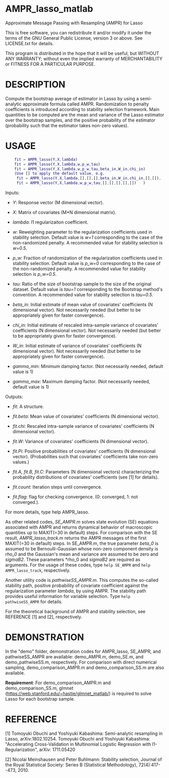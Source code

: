 # AMPR_lasso_matlab
Approximate Message Passing with Resampling (AMPR) for Lasso

This is free software, you can redistribute it and/or modify it under the terms of the GNU General Public License, version 3 or above. See LICENSE.txt for details.

This program is distributed in the hope that it will be useful, but WITHOUT ANY WARRANTY; without even the implied warranty of MERCHANTABILITY or FITNESS FOR A PARTICULAR PURPOSE.

# DESCRIPTION
Compute the bootstrap average of estimator in Lasso by using a semi-analytic approximate formula called AMPR.
Randomization to penalty coefficients is introduced according to stability selection framework.
Main quantities to be computed are the mean and variance of the Lasso estimator over the bootstrap samples,
and the positive probability of the estimator (probability such that the estimator takes non-zero values).

# USAGE
```matlab
    fit = AMPR_lasso(Y,X,lambda)
    fit = AMPR_lasso(Y,X,lambda,w,p_w,tau)
    fit = AMPR_lasso(Y,X,lambda,w,p_w,tau,beta_in,W_in,chi_in)
    (Use [] to apply the default value, e.g.
     fit = AMPR_lasso(Y,X,lambda,[],[],[],beta_in,W_in,chi_in,[],[]),
     fit = AMPR_lasso(Y,X,lambda,w,p_w,tau,[],[],[],[],[])   )
```
Inputs:
- *Y*:         Response vector (M dimensional vector).

- *X*:         Matrix of covariates (M*N dimensional matrix).

- *lambda*:    l1 regularizaiton coefficient.   

- *w*:         Reweighting parameter to the regularization coefficients used in stability selection.
               Default value is *w=1* corresponding to the case of the non-randomized penalty.
               A recommended value for stability selection is *w=0.5*.

- *p_w*:       Fraction of randomization of the regularization coefficients used in stability selection.
               Default value is *p_w=0* corresponding to the case of the non-randomized penalty.
               A recommended value for stability selection is *p_w=0.5*.

- *tau*:       Ratio of the size of bootstrap sample to the size of the original dataset.
               Default value is *tau=1* corresponding to the Bootstrap method's convention.
               A recommended value for stability selection is *tau=0.5*.

- *beta_in*:   Initial estimate of mean value of covariates' coefficients (N dimensional vector).
               Not necessarily needed (but better to be appropriately given for faster convergence).

- *chi_in*:    Initial estimate of rescaled intra-sample variance of covariates' coefficients (N dimensional vector).
               Not necessarily needed (but better to be appropriately given for faster convergence).

- *W_in*:      Initial estimate of variance of covariates' coefficients (N dimensional vector).
               Not necessarily needed (but better to be appropriately given for faster convergence).

- *gamma_min*: Minimum damping factor. (Not necessarily needed, default value is 1)

- *gamma_max*: Maximum damping factor. (Not necessarily needed, default value is 1)

Outputs:
- *fit*:       A structure.

- *fit.beta*:  Mean value of covariates' coefficients (N dimensional vector).

- *fit.chi*:   Rescaled intra-sample variance of covariates' coefficients (N dimensional vector).

- *fit.W*:     Variance of covariates' coefficients (N dimensional vector).

- *fit.Pi*:    Positive probabilities of covariates' coefficients (N dimensional vector).
               (Probabilities such that covariates' coefficients take non-zero values.)

- *fit.A, fit.B, fit.C*:
               Parameters (N dimensional vectors) characterizing
               the probability distributions of covariates' coefficients (see [1] for details).

- *fit.count*: Iteration steps until convergence.

- *fit.flag*:  flag for checking convergence. (0: converged, 1: not converged.).

For more details, type help AMPR_lasso.

As other related codes, *SE_AMPR.m* solves state evolution (SE) equations associated with AMPR
and returns dynamical behavior of macroscopic quantities up to MAXIT(=30 in default) steps.
For comparison with the SE result, *AMPR_lasso_track.m* returns the AMPR messages of the first MAXIT(=30 in default) steps.
In SE_AMPR.m, the true parameter *beta_0* is assumed to be Bernoulli-Gaussian whose non-zero component density is *rho_0* 
and the Gaussian's mean and variance are assumed to be zero and *sigmaB2*. 
These parameters *rho_0 and *sigmaB2* are required as arguments. 
For the usage of these codes, type ``help SE_AMPR`` and ``help AMPR_lasso_track``, respectively.

Another utility code is *pathwiseSS_AMPR.m*. This computes the so-called stability path,
positive probability of covariate coefficient against the regularization parameter *lambda*,
by using AMPR. The stability path provides useful information for variable selection.
Type ``help pathwiseSS_AMPR`` for details.

For the theoretical background of AMPR and stability selection, see REFERENCE [1] and [2], respectively.

# DEMONSTRATION
In the "demo" folder, demonstration codes for AMPR_lasso, SE_AMPR, and pathwiseSS_AMPR are available:
demo_AMPR.m, demo_SE.m, and demo_pathwiseSS.m, respectively.
For comparison with direct numerical sampling, demo_comparison_AMPR.m and demo_comparison_SS.m are also available.

**Requirement**:
For demo_comparison_AMPR.m and demo_comparison_SS.m,
glmnet (https://web.stanford.edu/~hastie/glmnet_matlab/) is required to solve Lasso for each bootstrap sample.

# REFERENCE
[1] Tomoyuki Obuchi and Yoshiyuki Kabashima: Semi-analytic resampling in Lasso, arXiv:1802.10254.
Tomoyuki Obuchi and Yoshiyuki Kabashima: "Accelerating Cross-Validation in Multinomial Logistic Regression with l1-Regularization", arXiv: 1711.05420

[2] Nicolai Meinshausen and Peter Buhlmann: Stability selection,
Journal of the Royal Statistical Society: Series B (Statistical Methodology), 72(4):417--473, 2010.
